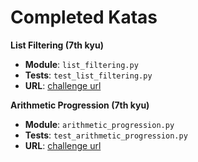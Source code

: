 # Completed Katas

**List Filtering (7th kyu)**

- **Module**: `list_filtering.py`
- **Tests**: `test_list_filtering.py`
- **URL**: [challenge url](http://www.codewars.com/kata/list-filtering)

**Arithmetic Progression (7th kyu)**

- **Module**: `arithmetic_progression.py`
- **Tests**: `test_arithmetic_progression.py`
- **URL**: [challenge url](https://www.codewars.com/kata/arithmetic-progression)
